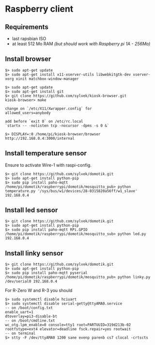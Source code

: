 # Raspberry client

## Requirements

- last rapsbian ISO
- at least 512 Mo RAM _(but should work with Raspberry pi 1A - 256Mo)_

## Install browser

```
$> sudo apt-get update
$> sudo apt-get install x11-xserver-utils libwebkitgtk-dev xserver-xorg xinit matchbox-window-manager
```

```
$> sudo apt-get update
$> sudo apt-get install git
$> git clone https://github.com/sylvek/kiosk-browser.git
kiosk-browser> make
```

```
change on `/etc/X11/Xwrapper.config` for
allowed_users=anybody
```

```
add before `exit 0` on /etc/rc.local
`startx -- -nolisten tcp -nocursor -dpms -s 0 &`
```

```
$> DISPLAY=:0 /home/pi/kiosk-browser/browser http://192.168.0.4:3000/internal
```

## Install temperature sensor

Ensure to activate Wire-1 with raspi-config.

```
$> git clone https://github.com/sylvek/domotik.git
$> sudo apt-get install python-pip
$> sudo pip install paho-mqtt
/home/pi/domotik/raspberrypi/domotik/mosquitto_pub> python temperature.py '/sys/bus/w1/devices/28-0315820a56ff/w1_slave' 192.168.0.4
```


## Install led sensor

```
$> git clone https://github.com/sylvek/domotik.git
$> sudo apt-get install python-pip
$> sudo pip install paho-mqtt RPi.GPIO
/home/pi/domotik/raspberrypi/domotik/mosquitto_sub> python led.py 192.168.0.4
```

## Install linky sensor

```
$> git clone https://github.com/sylvek/domotik.git
$> sudo apt-get install python-pip
$> sudo pip install paho-mqtt pyserial
/home/pi/domotik/raspberrypi/domotik/mosquitto_pub> python linky.py /dev/serial0 192.168.0.4
```

For R-Zero W and R-3 you should

```
$> sudo systemctl disable hciuart
$> sudo systemctl disable serial-getty@ttyAMA0.service
-- on /boot/config.txt
enable_uart=1
dtoverlay=pi3-disable-bt
-- on /boot/cmdline.txt
wc_otg.lpm_enable=0 console=tty1 root=PARTUUID=319d213b-02 rootfstype=ext4 elevator=deadline fsck.repair=yes rootwait
-- on terminal
$> stty -F /dev/ttyAMA0 1200 sane evenp parenb cs7 clocal -crtscts
```

